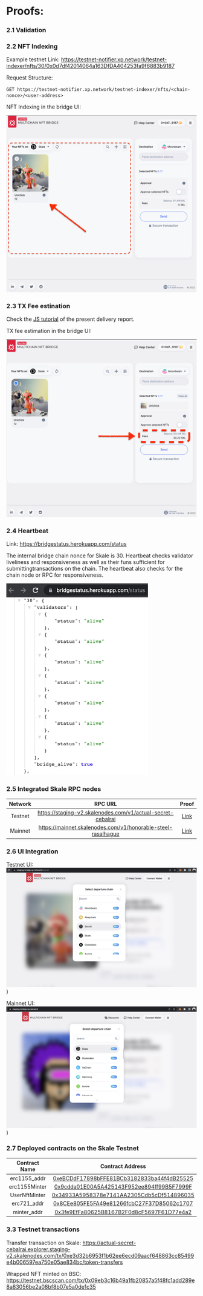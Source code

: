 # Proofs:

### 2.1 Validation


### 2.2 NFT Indexing

Example testnet Link: https://testnet-notifier.xp.network/testnet-indexer/nfts/30/0x0d7df42014064a163DfDA404253fa9f6883b9187

Request Structure:

```api
GET https://testnet-notifier.xp.network/testnet-indexer/nfts/<chain-nonce>/<user-address>
```

NFT Indexing in the bridge UI:

![NFT Indexing in the UI](assets/4.png)

### 2.3 TX Fee estination

Check the [JS tutorial](./js_tutorial.md/#transaction-fee-estimation) of the present delivery report.

TX fee estimation in the bridge UI:

![TX fee estimation in the bridge UI](assets/5.png)
### 2.4 Heartbeat

Link: https://bridgestatus.herokuapp.com/status

The internal bridge chain nonce for Skale is 30. Heartbeat checks validator liveliness and responsiveness as well as their funs sufficient for submittingtransactions on the chain. The heartbeat also checks for the chain node or RPC for responsiveness.

![Heartbeat](./assets/3.png)

### 2.5 Integrated Skale RPC nodes

|Network|RPC URL|Proof|
|:-:|:-:|:-:|
|Testnet|https://staging-v2.skalenodes.com/v1/actual-secret-cebalrai|[Link](https://github.com/XP-NETWORK/xpjs/blob/964e10733e9023ff4ed6f63a1089edc6e22d008e/src/consts.ts#L53)|
|Mainnet|https://mainnet.skalenodes.com/v1/honorable-steel-rasalhague|[Link](https://github.com/XP-NETWORK/xpjs/blob/964e10733e9023ff4ed6f63a1089edc6e22d008e/src/consts.ts#L84)

### 2.6 UI Integration

Testnet UI:
![Testnet UI](assets/2.png))

Mainnet UI:
![Mainnet UI](assets/1.png))

### 2.7 Deployed contracts on the Skale Testnet

|Contract Name|Contract Address|
|:-:|:-:|
|erc1155_addr| [0xeBCDdF17898bFFE81BCb3182833ba44f4dB25525](https://actual-secret-cebalrai.explorer.staging-v2.skalenodes.com/address/0xeBCDdF17898bFFE81BCb3182833ba44f4dB25525/transactions)|
|erc1155Minter| [0x9cdda01E00A5A425143F952ee894ff99B5F7999F](https://actual-secret-cebalrai.explorer.staging-v2.skalenodes.com/address/0x9cdda01E00A5A425143F952ee894ff99B5F7999F/transactions)|
|UserNftMinter| [0x34933A5958378e7141AA2305Cdb5cDf514896035](https://actual-secret-cebalrai.explorer.staging-v2.skalenodes.com/address/0x34933A5958378e7141AA2305Cdb5cDf514896035/transactions)|
|erc721_addr| [0x8CEe805FE5FA49e81266fcbC27F37D85062c1707](https://actual-secret-cebalrai.explorer.staging-v2.skalenodes.com/address/0x8CEe805FE5FA49e81266fcbC27F37D85062c1707/transactions)|
|minter_addr| [0x3fe9EfFa80625B8167B2F0d8cF5697F61D77e4a2](https://actual-secret-cebalrai.explorer.staging-v2.skalenodes.com/address/0x3fe9EfFa80625B8167B2F0d8cF5697F61D77e4a2/transactions)|


### 3.3 Testnet transactions

Transfer transaction on Skale: https://actual-secret-cebalrai.explorer.staging-v2.skalenodes.com/tx/0xe3d32b6953f1b62ee6ecd09aacf648863cc85499e4b006597ea750e05ae834bc/token-transfers

Wrapped NFT minted on BSC: https://testnet.bscscan.com/tx/0x09eb3c16b49a1fb20857a5f48fc1add289e8a83056be2a08bf8b07e5a0de1c35